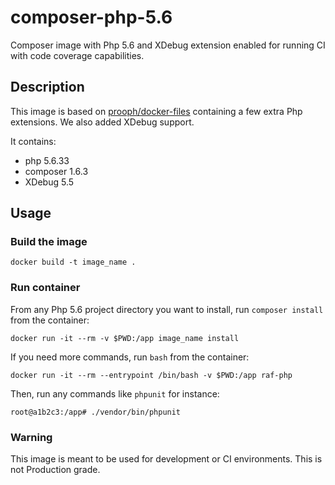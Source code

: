 # composer-php-5.6
Composer image with Php 5.6 and XDebug extension enabled for running CI with code coverage capabilities.

## Description
This image is based on [prooph/docker-files](https://github.com/prooph/docker-files/tree/fad9c12cf74f84ea52f33b5483ad28e06d631e01/composer) containing a few extra Php extensions. We also added XDebug support.

It contains:
 - php 5.6.33
 - composer 1.6.3
 - XDebug 5.5

## Usage
### Build the image
```
docker build -t image_name .
```

### Run container
From any Php 5.6 project directory you want to install, run `composer install` from the container:
```
docker run -it --rm -v $PWD:/app image_name install
```

If you need more commands, run `bash` from the container:
```
docker run -it --rm --entrypoint /bin/bash -v $PWD:/app raf-php
```
Then, run any commands like `phpunit` for instance:
```
root@a1b2c3:/app# ./vendor/bin/phpunit
```
### Warning
This image is meant to be used for development or CI environments. This is not Production grade.
